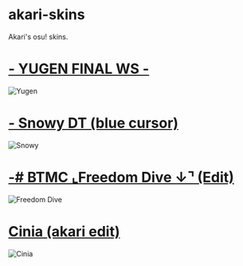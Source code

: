 # akari-skins
Akari's osu! skins.

# [- YUGEN FINAL WS -](https://osu.ppy.sh/community/forums/topics/365036)
![Yugen](https://akatsuki.pw/ss/Y1PQGXV9.png)

# [-  Snowy DT (blue cursor)](https://drive.google.com/file/d/1pVi15nlcIAG7VBkEz8Rt21zE81UmgjV0/view?usp=sharing)
![Snowy](https://akatsuki.pw/ss/7YBSFWSN.png)

# [-# BTMC   ⌞Freedom Dive  ↓⌝ (Edit)](https://drive.google.com/file/d/168dVtJPjf9RqLFKNDy_k6AMons0Pu6Nr/view?usp=sharing)
![Freedom Dive](https://akatsuki.pw/ss/8RWS8ZHU.png)

# [Cinia (akari edit)](https://drive.google.com/file/d/1dtQm5z0htt-wRr01r8AJTD6aGoHb45sj/view?usp=sharing)
![Cinia](https://akatsuki.pw/ss/S0LDTCDN.png)
